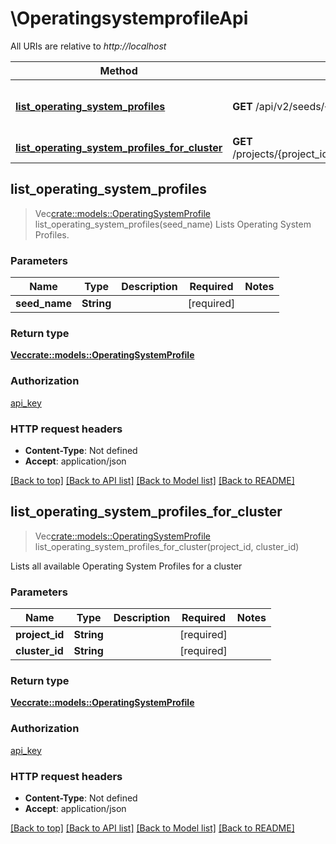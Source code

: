 # \OperatingsystemprofileApi

All URIs are relative to *http://localhost*

Method | HTTP request | Description
------------- | ------------- | -------------
[**list_operating_system_profiles**](OperatingsystemprofileApi.md#list_operating_system_profiles) | **GET** /api/v2/seeds/{seed_name}/operatingsystemprofiles | Lists Operating System Profiles.
[**list_operating_system_profiles_for_cluster**](OperatingsystemprofileApi.md#list_operating_system_profiles_for_cluster) | **GET** /projects/{project_id}/clusters/{cluster_id}/operatingsystemprofiles | 



## list_operating_system_profiles

> Vec<crate::models::OperatingSystemProfile> list_operating_system_profiles(seed_name)
Lists Operating System Profiles.

### Parameters


Name | Type | Description  | Required | Notes
------------- | ------------- | ------------- | ------------- | -------------
**seed_name** | **String** |  | [required] |

### Return type

[**Vec<crate::models::OperatingSystemProfile>**](OperatingSystemProfile.md)

### Authorization

[api_key](../README.md#api_key)

### HTTP request headers

- **Content-Type**: Not defined
- **Accept**: application/json

[[Back to top]](#) [[Back to API list]](../README.md#documentation-for-api-endpoints) [[Back to Model list]](../README.md#documentation-for-models) [[Back to README]](../README.md)


## list_operating_system_profiles_for_cluster

> Vec<crate::models::OperatingSystemProfile> list_operating_system_profiles_for_cluster(project_id, cluster_id)


Lists all available Operating System Profiles for a cluster

### Parameters


Name | Type | Description  | Required | Notes
------------- | ------------- | ------------- | ------------- | -------------
**project_id** | **String** |  | [required] |
**cluster_id** | **String** |  | [required] |

### Return type

[**Vec<crate::models::OperatingSystemProfile>**](OperatingSystemProfile.md)

### Authorization

[api_key](../README.md#api_key)

### HTTP request headers

- **Content-Type**: Not defined
- **Accept**: application/json

[[Back to top]](#) [[Back to API list]](../README.md#documentation-for-api-endpoints) [[Back to Model list]](../README.md#documentation-for-models) [[Back to README]](../README.md)

